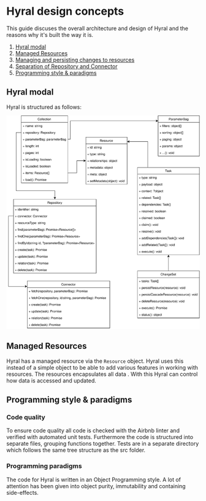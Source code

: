 # Hyral design concepts
This guide discuses the overall architecture and design of Hyral and the reasons why it's built the way it is.

1. [Hyral modal](#hyral-modal)
1. [Managed Resources](#hyral-resources)
1. [Managing and persisting changes to resources](#managing-and-persisting-changes-to-resources)
1. [Separation of Repository and Connector](#separation-of-repository-and-connector)
1. [Programming style & paradigms](#programming-style-&-paradigms)

## Hyral modal
Hyral is structured as follows:

<!-- TODO: incorrect -->
![Hyral model](assets/Hyral%20model.svg)

## Managed Resources
Hyral has a managed resource via the `Resource` object. Hyral uses this instead of a simple object to be able to add
various features in working with resources. The resources encapsulates all data . With
this Hyral can control how data is accessed and updated.

<!-- TODO: Move to core-with-state -->
<!-- ### State
A Resource has state management, every change to the Resource causes a new state on the stack to be created. With this 
approach Hyral can detect changes to the Resource. It's in theory even possible to revert the changes to a Resource by 
reverting to the previous state.

## Managing and persisting changes to resources
Many libraries for API usage offer direct functions on resources to persist changes to the API backend.

In many situations a single changed Resource might actually require multiple calls to the backend. It's also possible
that a single form contains multiple Resources that will all need to be updated after submission. For libraries that
only support persisting changes on a resource this would result in a large amount of custom code to handle all the 
separate calls to the backend. Hyral solves this with ChangeSets. As a developer you simply add all changes to a 
ChangeSet and Hyral will determine the required calls to the API and the correct order in which to execute them. This is
possible because the relationship model is known and Hyral is able to detect which changes have been made to the 
Resource.
So instead of having to implement custom code to do all the required API calls you simply persist all changes to the 
ChangeSet and execute the ChangeSet, easy! -->

## Programming style & paradigms

### Code quality
To ensure code quality all code is checked with the Airbnb linter and verified with automated unit tests. Furthermore
the code is structured into separate files, grouping functions together. Tests are in a separate directory which follows
the same tree structure as the src folder.

### Programming paradigms
The code for Hyral is written in an Object Programming style. A lot of attention has been given into object purity, 
immutability and containing side-effects.
